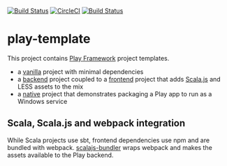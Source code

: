 [![Build Status](https://travis-ci.org/malliina/play-template.svg?branch=master)](https://travis-ci.org/malliina/play-template)
[![CircleCI](https://circleci.com/gh/malliina/play-template.svg?style=svg)](https://circleci.com/gh/malliina/play-template)
[![Build Status](https://malliina.visualstudio.com/play-template/_apis/build/status/play-template-CI)](https://malliina.visualstudio.com/play-template/_build/latest?definitionId=1)

# play-template

This project contains [Play Framework](http://www.playframework.com/) project templates.

- a [vanilla](vanilla) project with minimal dependencies
- a [backend](backend) project coupled to a [frontend](frontend) project that adds 
[Scala.js](https://www.scala-js.org/) and LESS assets to the mix
- a [native](native) project that demonstrates packaging a Play app to run as a Windows service

## Scala, Scala.js and webpack integration

While Scala projects use sbt, frontend dependencies use npm and are bundled with webpack. 
[scalajs-bundler](https://scalacenter.github.io/scalajs-bundler/) wraps webpack and makes the assets 
available to the Play backend.

